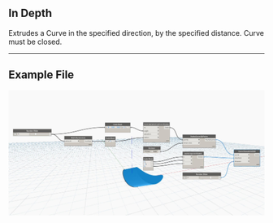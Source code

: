 ## In Depth
Extrudes a Curve in the specified direction, by the specified distance. Curve must be closed.
___
## Example File

![ExtrudeAsSolid (direction, distance)](./Autodesk.DesignScript.Geometry.Curve.ExtrudeAsSolid(direction,%20distance)_img.jpg)

